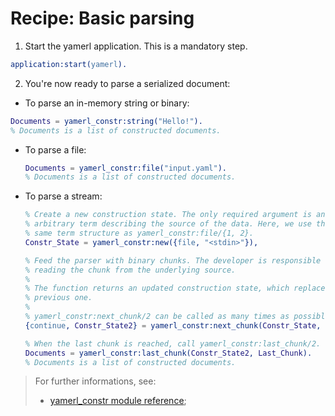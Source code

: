 # Recipe: Basic parsing

1. Start the yamerl application. This is a mandatory step.

  ```erlang
  application:start(yamerl).
  ```

2. You're now ready to parse a serialized document:

  * To parse an in-memory string or binary:

   ```erlang
   Documents = yamerl_constr:string("Hello!").
   % Documents is a list of constructed documents.
   ```

  * To parse a file:

    ```erlang
    Documents = yamerl_constr:file("input.yaml").
    % Documents is a list of constructed documents.
    ```

  * To parse a stream:

    ```erlang
    % Create a new construction state. The only required argument is an
    % arbitrary term describing the source of the data. Here, we use the
    % same term structure as yamerl_constr:file/{1, 2}.
    Constr_State = yamerl_constr:new({file, "<stdin>"}),

    % Feed the parser with binary chunks. The developer is responsible for
    % reading the chunk from the underlying source.
    %
    % The function returns an updated construction state, which replace the
    % previous one.
    %
    % yamerl_constr:next_chunk/2 can be called as many times as possible.
    {continue, Constr_State2} = yamerl_constr:next_chunk(Constr_State, Chunk),

    % When the last chunk is reached, call yamerl_constr:last_chunk/2.
    Documents = yamerl_constr:last_chunk(Constr_State2, Last_Chunk).
    % Documents is a list of constructed documents.
    ```

> For further informations, see:
> * [yamerl\_constr module reference](../reference-manual/module-yamerl_constr.md);
